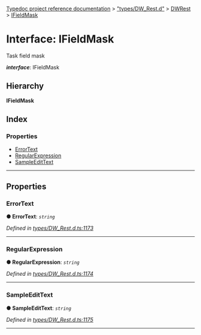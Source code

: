 [Typedoc project reference documentation](../README.md) > ["types/DW_Rest.d"](../modules/_types_dw_rest_d_.md) > [DWRest](../modules/_types_dw_rest_d_.dwrest.md) > [IFieldMask](../interfaces/_types_dw_rest_d_.dwrest.ifieldmask.md)

# Interface: IFieldMask

Task field mask

*__interface__*: IFieldMask

## Hierarchy

**IFieldMask**

## Index

### Properties

* [ErrorText](_types_dw_rest_d_.dwrest.ifieldmask.md#errortext)
* [RegularExpression](_types_dw_rest_d_.dwrest.ifieldmask.md#regularexpression)
* [SampleEditText](_types_dw_rest_d_.dwrest.ifieldmask.md#sampleedittext)

---

## Properties

<a id="errortext"></a>

###  ErrorText

**● ErrorText**: *`string`*

*Defined in [types/DW_Rest.d.ts:1173](https://github.com/DocuWare/REST-Sample-TS/blob/22cf36b/src/types/DW_Rest.d.ts#L1173)*

___
<a id="regularexpression"></a>

###  RegularExpression

**● RegularExpression**: *`string`*

*Defined in [types/DW_Rest.d.ts:1174](https://github.com/DocuWare/REST-Sample-TS/blob/22cf36b/src/types/DW_Rest.d.ts#L1174)*

___
<a id="sampleedittext"></a>

###  SampleEditText

**● SampleEditText**: *`string`*

*Defined in [types/DW_Rest.d.ts:1175](https://github.com/DocuWare/REST-Sample-TS/blob/22cf36b/src/types/DW_Rest.d.ts#L1175)*

___

